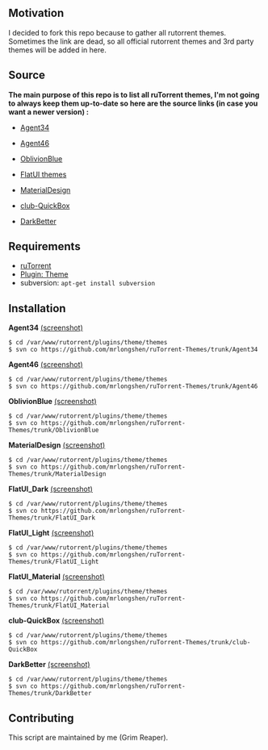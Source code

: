 ## Motivation
I decided to fork this repo because to gather all rutorrent themes. Sometimes the link are dead, so all official rutorrent themes and 3rd party themes will be added in here.

## Source
**The main purpose of this repo is to list all ruTorrent themes, I'm not going to always keep them up-to-date so here are the source links (in case you want a newer version) :**
 
* [Agent34](https://code.google.com/p/agent34/)
 
* [Agent46](https://code.google.com/p/agent46/)
 
* [OblivionBlue](https://github.com/InAnimaTe/rutorrent-themes/tree/master/OblivionBlue)

* [FlatUI themes](https://github.com/exetico/FlatUI)

* [MaterialDesign](https://github.com/tomcdj71/ruTorrent-MaterialDesign)

* [club-QuickBox](https://github.com/QuickBox/club-QuickBox)

* [DarkBetter](https://github.com/chocolatkey/DarkBetter)

## Requirements
 
* [ruTorrent](https://github.com/Novik/ruTorrent)
* [Plugin: Theme](https://github.com/Novik/ruTorrent/wiki/PluginTheme)
* subversion: `apt-get install subversion`

## Installation
 
**Agent34** [(screenshot)](https://raw.githubusercontent.com/mrlongshen/ruTorrent-Themes/master/agent34.png)
```
$ cd /var/www/rutorrent/plugins/theme/themes
$ svn co https://github.com/mrlongshen/ruTorrent-Themes/trunk/Agent34
```
 
**Agent46** [(screenshot)](https://raw.githubusercontent.com/mrlongshen/ruTorrent-Themes/master/agent46.png)
```
$ cd /var/www/rutorrent/plugins/theme/themes
$ svn co https://github.com/mrlongshen/ruTorrent-Themes/trunk/Agent46
```
 
**OblivionBlue** [(screenshot)](https://raw.githubusercontent.com/mrlongshen/ruTorrent-Themes/master/oblivionblue.png)
```
$ cd /var/www/rutorrent/plugins/theme/themes
$ svn co https://github.com/mrlongshen/ruTorrent-Themes/trunk/OblivionBlue
```
 
**MaterialDesign** [(screenshot)](https://raw.githubusercontent.com/mrlongshen/ruTorrent-Themes/master/materialdesign.jpg)
```
$ cd /var/www/rutorrent/plugins/theme/themes
$ svn co https://github.com/mrlongshen/ruTorrent-Themes/trunk/MaterialDesign
```
 
**FlatUI_Dark** [(screenshot)](https://raw.githubusercontent.com/mrlongshen/ruTorrent-Themes/master/FlatUI_Dark.png)
```
$ cd /var/www/rutorrent/plugins/theme/themes
$ svn co https://github.com/mrlongshen/ruTorrent-Themes/trunk/FlatUI_Dark
```
 
**FlatUI_Light** [(screenshot)](https://raw.githubusercontent.com/mrlongshen/ruTorrent-Themes/master/FlatUI_Light.png)
```
$ cd /var/www/rutorrent/plugins/theme/themes
$ svn co https://github.com/mrlongshen/ruTorrent-Themes/trunk/FlatUI_Light
```
 
**FlatUI_Material** [(screenshot)](https://raw.githubusercontent.com/mrlongshen/ruTorrent-Themes/master/FlatUI_Material.png)
```
$ cd /var/www/rutorrent/plugins/theme/themes
$ svn co https://github.com/mrlongshen/ruTorrent-Themes/trunk/FlatUI_Material
```
 
**club-QuickBox** [(screenshot)](https://raw.githubusercontent.com/mrlongshen/ruTorrent-Themes/master/club-QuickBox.png)
```
$ cd /var/www/rutorrent/plugins/theme/themes
$ svn co https://github.com/mrlongshen/ruTorrent-Themes/trunk/club-QuickBox
```

**DarkBetter** [(screenshot)](https://i.imgur.com/PXXlJxq.png)
```
$ cd /var/www/rutorrent/plugins/theme/themes
$ svn co https://github.com/mrlongshen/ruTorrent-Themes/trunk/DarkBetter
```


## Contributing
This script are maintained by me (Grim Reaper).
